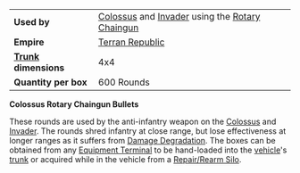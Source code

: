 |                                                 |                                                                                                                                 |
| ----------------------------------------------- | ------------------------------------------------------------------------------------------------------------------------------- |
| **Used by**                                     | [Colossus](../vehicles/Colossus.md) and [Invader](../items/Invader.md) using the [Rotary Chaingun](../items/Rotary_Chaingun.md) |
| **Empire**                                      | [Terran Republic](../etc/Terran_Republic.md)                                                                                    |
| **[Trunk](../terminology/Trunk.md) dimensions** | 4x4                                                                                                                             |
| **Quantity per box**                            | 600 Rounds                                                                                                                      |

**Colossus Rotary Chaingun Bullets**

These rounds are used by the anti-infantry weapon on the
[Colossus](../vehicles/Colossus.md) and [Invader](../items/Invader.md). The
rounds shred infantry at close range, but lose effectiveness at longer ranges as
it suffers from [Damage Degradation](../terminology/Damage_Degradation.md). The
boxes can be obtained from any
[Equipment Terminal](../items/Equipment_Terminal.md) to be hand-loaded into the
[vehicle](../vehicles/Vehicle.md)'s [trunk](../terminology/Trunk.md) or acquired
while in the vehicle from a [Repair/Rearm Silo](../items/Repair_Rearm_Silo.md).

<!--[Category:Game Items](Category:Game_Items.md)-->
<!--[Category:Ammunition](Category:Ammunition.md)-->
